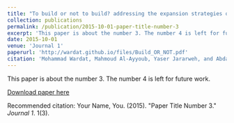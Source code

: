 ```yaml
---
title: "To build or not to build? addressing the expansion strategies of cloud providers"
collection: publications
permalink: /publication/2015-10-01-paper-title-number-3
excerpt: 'This paper is about the number 3. The number 4 is left for future work.'
date: 2015-10-01
venue: 'Journal 1'
paperurl: 'http://wardat.github.io/files/Build_OR_NOT.pdf'
citation: 'Mohammad Wardat, Mahmoud Al-Ayyoub, Yaser Jararweh, and Abdallah A. Khreishah. "To build or not to build? addressing the expansion strategies of cloud providers." 2014 International Conference on Future Internet of Things and Cloud. IEEE, 2014.'
---
```

This paper is about the number 3. The number 4 is left for future work.

[Download paper here](http://wardat.github.io/files/Build_OR_NOT.pdf)

Recommended citation: Your Name, You. (2015). "Paper Title Number 3." <i>Journal 1</i>. 1(3).